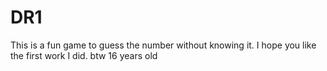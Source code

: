 # DR1
This is a fun game to guess the number without knowing it.
I hope you like the first work I did.
btw 16 years old
